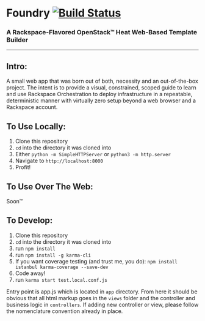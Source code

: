 # Foundry [![Build Status](https://travis-ci.org/rdodev/foundry.svg)](https://travis-ci.org/rdodev/foundry)
### A Rackspace-Flavored OpenStack™ Heat Web-Based Template Builder
---

## Intro:
A small web app that was born out of both, necessity and an out-of-the-box project. The intent is to provide a visual, constrained, scoped guide to learn and use Rackspace Orchestration to deploy infrastructure in a repeatable, deterministic manner with virtually zero setup beyond a web browser and a Rackspace account.

## To Use Locally:
1. Clone this repository
2. `cd` into the directory it was cloned into
3. Either `python -m SimpleHTTPServer` or `python3 -m http.server`
4. Navigate to `http://localhost:8000`
5. Profit!

## To Use Over The Web:
Soon™

## To Develop:
1. Clone this repository
2. `cd` into the directory it was cloned into
3. run `npm install`
4. run `npm install -g karma-cli`
5. If you want coverage testing (and trust me, you do): `npm install istanbul karma-coverage --save-dev`
6. Code away!
7. run `karma start test.local.conf.js`

Entry point is app.js which is located in `app` directory. From here it should be obvious that all html markup goes in the `views` folder and the controller and business logic in `controllers`. If adding new controller or view, please follow the nomenclature convention already in place.
